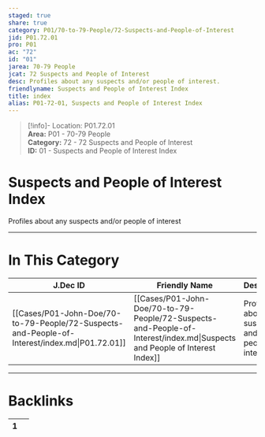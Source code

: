 ```yaml
---  
staged: true  
share: true  
category: P01/70-to-79-People/72-Suspects-and-People-of-Interest  
jid: P01.72.01  
pro: P01  
ac: "72"  
id: "01"  
jarea: 70-79 People  
jcat: 72 Suspects and People of Interest  
desc: Profiles about any suspects and/or people of interest.  
friendlyname: Suspects and People of Interest Index  
title: index  
alias: P01-72-01, Suspects and People of Interest Index  
---  
```

  
>[!info]- Location: P01.72.01  
>**Area:** P01 - 70-79 People  
>**Category:** 72 - 72 Suspects and People of Interest  
>**ID:** 01 - Suspects and People of Interest Index  
  
# Suspects and People of Interest Index  
  
Profiles about any suspects and/or people of interest  
   
  
  
---  
# In This Category  
  
| J.Dec ID                                                                                      | Friendly Name                                                                                                             | Description                                            |  
| --------------------------------------------------------------------------------------------- | ------------------------------------------------------------------------------------------------------------------------- | ------------------------------------------------------ |  
| [[Cases/P01-John-Doe/70-to-79-People/72-Suspects-and-People-of-Interest/index.md\|P01.72.01]] | [[Cases/P01-John-Doe/70-to-79-People/72-Suspects-and-People-of-Interest/index.md\|Suspects and People of Interest Index]] | Profiles about any suspects and/or people of interest. |  
  
  
---  
# Backlinks  
<div><table class="dataview table-view-table"><thead class="table-view-thead"><tr class="table-view-tr-header"><th class="table-view-th"><span></span><span class="dataview small-text">1</span></th><th class="table-view-th"><span></span></th></tr></thead><tbody class="table-view-tbody"></tbody></table></div>
